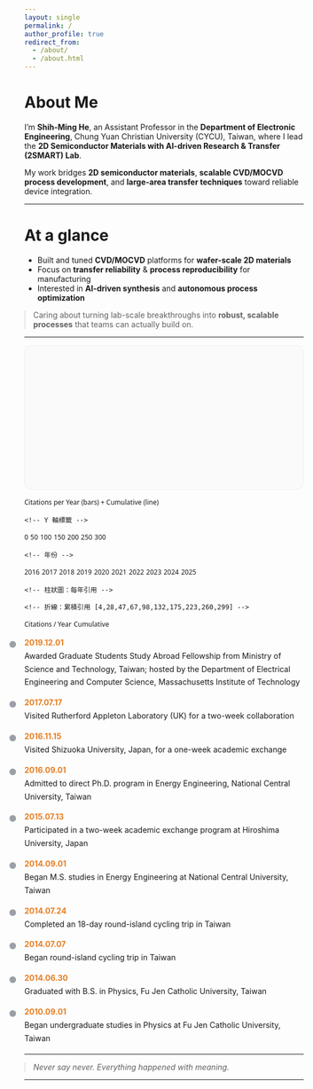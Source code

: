 ```yaml
---
layout: single
permalink: /
author_profile: true
redirect_from: 
  - /about/
  - /about.html
---
```


<h1>About Me</h1>
<p>
I’m <strong>Shih-Ming He</strong>, an Assistant Professor in the <strong>Department of Electronic Engineering</strong>, Chung Yuan Christian University (CYCU), Taiwan, where I lead the <strong>2D Semiconductor Materials with AI-driven Research &amp; Transfer (2SMART) Lab</strong>.
</p>
<p>
My work bridges <strong>2D semiconductor materials</strong>, <strong>scalable CVD/MOCVD process development</strong>, and <strong>large-area transfer techniques</strong> toward reliable device integration.
</p>

<hr>

<h1>At a glance</h1>
<ul>
  <li>Built and tuned <strong>CVD/MOCVD</strong> platforms for <strong>wafer-scale 2D materials</strong></li>
  <li>Focus on <strong>transfer reliability</strong> &amp; <strong>process reproducibility</strong> for manufacturing</li>
  <li>Interested in <strong>AI-driven synthesis</strong> and <strong>autonomous process optimization</strong></li>
</ul>
<blockquote>
  Caring about turning lab-scale breakthroughs into <strong>robust, scalable processes</strong> that teams can actually build on.
</blockquote>

<hr>

<svg viewBox="0 0 800 400" xmlns="http://www.w3.org/2000/svg" style="max-width:100%;height:auto;background:#fafafa;border:1px solid #eee;border-radius:12px;padding:8px;">
  <style>
    text { font-family: system-ui, sans-serif; fill: #444; font-size: 12px; }
    .axis path, .axis line { stroke: #ccc; shape-rendering: crispEdges; }
    .bar { fill: #cfd9f2; }
    .line { fill: none; stroke: #4A90E2; stroke-width: 2; }
    .dot { fill: #4A90E2; }
  </style>
  
  <!-- 標題 -->
  <text x="400" y="25" text-anchor="middle" font-size="16" font-weight="600">Citations per Year (bars) + Cumulative (line)</text>

  <!-- 座標軸 -->
  <g transform="translate(60,40)">
    <!-- Y 軸線 -->
    <line x1="0" y1="0" x2="0" y2="300" stroke="#ccc"/>
    <!-- X 軸線 -->
    <line x1="0" y1="300" x2="700" y2="300" stroke="#ccc"/>

    <!-- Y 軸標籤 -->
  <g>
      <text x="-10" y="305" text-anchor="end">0</text>
      <text x="-10" y="255" text-anchor="end">50</text>
      <text x="-10" y="205" text-anchor="end">100</text>
      <text x="-10" y="155" text-anchor="end">150</text>
      <text x="-10" y="105" text-anchor="end">200</text>
      <text x="-10" y="55" text-anchor="end">250</text>
      <text x="-10" y="5" text-anchor="end">300</text>
    </g>

    <!-- 年份 -->
  <g>
      <text x="25" y="320">2016</text>
      <text x="95" y="320">2017</text>
      <text x="165" y="320">2018</text>
      <text x="235" y="320">2019</text>
      <text x="305" y="320">2020</text>
      <text x="375" y="320">2021</text>
      <text x="445" y="320">2022</text>
      <text x="515" y="320">2023</text>
      <text x="585" y="320">2024</text>
      <text x="655" y="320">2025</text>
    </g>

    <!-- 柱狀圖：每年引用 -->
   <g>
      <!-- [4,24,19,20,31,34,43,48,37,39] -->
      <rect class="bar" x="20"  y="296" width="30" height="4"/>
      <rect class="bar" x="90"  y="252" width="30" height="48"/>
      <rect class="bar" x="160" y="262" width="30" height="38"/>
      <rect class="bar" x="230" y="260" width="30" height="40"/>
      <rect class="bar" x="300" y="238" width="30" height="62"/>
      <rect class="bar" x="370" y="232" width="30" height="68"/>
      <rect class="bar" x="440" y="214" width="30" height="86"/>
      <rect class="bar" x="510" y="204" width="30" height="96"/>
      <rect class="bar" x="580" y="226" width="30" height="74"/>
      <rect class="bar" x="650" y="222" width="30" height="78"/>
    </g>

    <!-- 折線：累積引用 [4,28,47,67,98,132,175,223,260,299] -->
  <polyline class="line"
      points="35,296 105,272 175,253 245,233 315,202 385,168 455,125 525,77 595,40 665,1"/>
    <!-- 資料點 -->
    <circle class="dot" cx="35" cy="296" r="3"/>
    <circle class="dot" cx="105" cy="272" r="3"/>
    <circle class="dot" cx="175" cy="253" r="3"/>
    <circle class="dot" cx="245" cy="233" r="3"/>
    <circle class="dot" cx="315" cy="202" r="3"/>
    <circle class="dot" cx="385" cy="168" r="3"/>
    <circle class="dot" cx="455" cy="125" r="3"/>
    <circle class="dot" cx="525" cy="77" r="3"/>
    <circle class="dot" cx="595" cy="40" r="3"/>
    <circle class="dot" cx="665" cy="1" r="3"/>
  </g>

  <!-- 圖例 -->
  <rect x="580" y="350" width="14" height="14" fill="#cfd9f2"/>
  <text x="600" y="362">Citations / Year</text>
  <line x1="690" y1="357" x2="710" y2="357" stroke="#4A90E2" stroke-width="2"/>
  <text x="715" y="362">Cumulative</text>
</svg>


  <div class="tl-item">
    <div class="tl-date">2019.12.01</div>
    <div class="tl-content">Awarded Graduate Students Study Abroad Fellowship from Ministry of Science and Technology, Taiwan; hosted by the Department of Electrical Engineering and Computer Science, Massachusetts Institute of Technology</div>
  </div>

  <div class="tl-item">
    <div class="tl-date">2017.07.17</div>
    <div class="tl-content">Visited Rutherford Appleton Laboratory (UK) for a two-week collaboration</div>
  </div>

  <div class="tl-item">
    <div class="tl-date">2016.11.15</div>
    <div class="tl-content">Visited Shizuoka University, Japan, for a one-week academic exchange</div>
  </div>

  <div class="tl-item">
    <div class="tl-date">2016.09.01</div>
    <div class="tl-content">Admitted to direct Ph.D. program in Energy Engineering, National Central University, Taiwan</div>
  </div>

  <div class="tl-item">
    <div class="tl-date">2015.07.13</div>
    <div class="tl-content">Participated in a two-week academic exchange program at Hiroshima University, Japan</div>
  </div>

  <div class="tl-item">
    <div class="tl-date">2014.09.01</div>
    <div class="tl-content">Began M.S. studies in Energy Engineering at National Central University, Taiwan</div>
  </div>

  <div class="tl-item">
    <div class="tl-date">2014.07.24</div>
    <div class="tl-content">Completed an 18-day round-island cycling trip in Taiwan</div>
  </div>
  
  <div class="tl-item">
    <div class="tl-date">2014.07.07</div>
    <div class="tl-content">Began round-island cycling trip in Taiwan</div>
  </div>

  <div class="tl-item">
    <div class="tl-date">2014.06.30</div>
    <div class="tl-content">Graduated with B.S. in Physics, Fu Jen Catholic University, Taiwan</div>
  </div>
  
  <div class="tl-item">
    <div class="tl-date">2010.09.01</div>
    <div class="tl-content">Began undergraduate studies in Physics at Fu Jen Catholic University, Taiwan</div>
  </div>
</div>

<!-- Style -->
<style>
/* Timeline */
.timeline { border-left: 3px solid #9aa0a6; margin: 24px 0; padding-left: 20px; }
.tl-item { margin: 16px 0; position: relative; }
.tl-item::before {
  content: ""; width: 12px; height: 12px; background: #9aa0a6; border-radius: 50%;
  position: absolute; left: -27px; top: 6px;
}
.tl-date { font-weight: 700; color: #e67e22; margin-bottom: 4px; }
.tl-content { line-height: 1.7; }

/* Spacing & mobile tweaks */
blockquote { margin: 12px 0 0 0; }
@media (max-width: 640px) {
  .timeline { padding-left: 16px; }
  .tl-item::before { left: -24px; }
  .tl-date { display: block; margin-bottom: 2px; }
}
</style>

<hr>

<blockquote><em>Never say never. Everything happened with meaning.</em></blockquote>

<hr>
